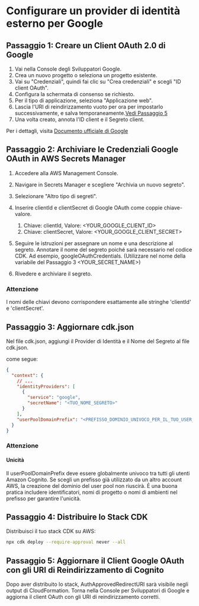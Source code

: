 # Configurare un provider di identità esterno per Google

## Passaggio 1: Creare un Client OAuth 2.0 di Google

1. Vai nella Console degli Sviluppatori Google.
2. Crea un nuovo progetto o seleziona un progetto esistente.
3. Vai su "Credenziali", quindi fai clic su "Crea credenziali" e scegli "ID client OAuth".
4. Configura la schermata di consenso se richiesto.
5. Per il tipo di applicazione, seleziona "Applicazione web".
6. Lascia l'URI di reindirizzamento vuoto per ora per impostarlo successivamente, e salva temporaneamente.[Vedi Passaggio 5](#step-5-update-google-oauth-client-with-cognito-redirect-uris)
7. Una volta creato, annota l'ID client e il Segreto client.

Per i dettagli, visita [Documento ufficiale di Google](https://support.google.com/cloud/answer/6158849?hl=en)

## Passaggio 2: Archiviare le Credenziali Google OAuth in AWS Secrets Manager

1. Accedere alla AWS Management Console.
2. Navigare in Secrets Manager e scegliere "Archivia un nuovo segreto".
3. Selezionare "Altro tipo di segreti".
4. Inserire clientId e clientSecret di Google OAuth come coppie chiave-valore.

   1. Chiave: clientId, Valore: <YOUR_GOOGLE_CLIENT_ID>
   2. Chiave: clientSecret, Valore: <YOUR_GOOGLE_CLIENT_SECRET>

5. Seguire le istruzioni per assegnare un nome e una descrizione al segreto. Annotare il nome del segreto poiché sarà necessario nel codice CDK. Ad esempio, googleOAuthCredentials. (Utilizzare nel nome della variabile del Passaggio 3 <YOUR_SECRET_NAME>)
6. Rivedere e archiviare il segreto.

### Attenzione

I nomi delle chiavi devono corrispondere esattamente alle stringhe 'clientId' e 'clientSecret'.

## Passaggio 3: Aggiornare cdk.json

Nel file cdk.json, aggiungi il Provider di Identità e il Nome del Segreto al file cdk.json.

come segue:

```json
{
  "context": {
    // ...
    "identityProviders": [
      {
        "service": "google",
        "secretName": "<TUO_NOME_SEGRETO>"
      }
    ],
    "userPoolDomainPrefix": "<PREFISSO_DOMINIO_UNIVOCO_PER_IL_TUO_USER_POOL>"
  }
}
```

### Attenzione

#### Unicità

Il userPoolDomainPrefix deve essere globalmente univoco tra tutti gli utenti Amazon Cognito. Se scegli un prefisso già utilizzato da un altro account AWS, la creazione del dominio del user pool non riuscirà. È una buona pratica includere identificatori, nomi di progetto o nomi di ambienti nel prefisso per garantire l'unicità.

## Passaggio 4: Distribuire lo Stack CDK

Distribuisci il tuo stack CDK su AWS:

```sh
npx cdk deploy --require-approval never --all
```

## Passaggio 5: Aggiornare il Client Google OAuth con gli URI di Reindirizzamento di Cognito

Dopo aver distribuito lo stack, AuthApprovedRedirectURI sarà visibile negli output di CloudFormation. Torna nella Console per Sviluppatori di Google e aggiorna il client OAuth con gli URI di reindirizzamento corretti.